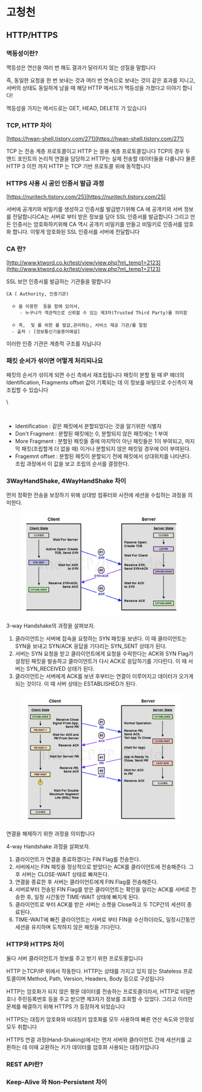 # 고청천

## HTTP/HTTPS

### 멱등성이란?

멱등성은 연산을 여러 번 해도 결과가 달라지지 않는 성질을 말합니다

즉, 동일한 요청을 한 번 보내는 것과 여러 번 연속으로 보내는 것이 같은 효과를 지니고, 서버의 상태도 동일하게 남을 때 해당 HTTP 메서드가 멱등성을 가졌다고 이야기 합니다!

멱등성을 가지는 메서드로는 GET, HEAD, DELETE 가 있습니다

### TCP, HTTP 차이

[https://hwan-shell.tistory.com/271](https://hwan-shell.tistory.com/271)

TCP 는 전송 계층 프로토콜이고 HTTP 는 응용 계층 프로토콜입니다 TCP의 경우 두 앤드 포인트의 논리적 연결을 담당하고 HTTP는 실제 전송할 데이터들을 다룹니다 물론 HTTP 3 이전 까지 HTTP 는 TCP 기반 프로토콜 위에 동작합니다

### HTTPS 사용 시 공인 인증서 발급 과정

[https://nuritech.tistory.com/25](https://nuritech.tistory.com/25)

서버에 공개키와 비밀키를 생성하고 인증서를 발급받기위해 CA 에 공개키와 서버 정보를 전달합니다CA는 서버로 부터 받은 정보를 담아 SSL 인증서를 발급합니다 그리고 만든 인증서는 암호화하키위해 CA 역시 공개키 비밀키를 만들고 비밀키로 인증서를 암호화 합니다. 이렇게 암호화된 SSL 인증서를 서버에 전달합니다

### CA 란?

[http://www.ktword.co.kr/test/view/view.php?m\_temp1=2123](http://www.ktword.co.kr/test/view/view.php?m\_temp1=2123)

SSL 보안 인증서를 발급하는 기관들을 말합니다&#x20;

```
CA ( Authority, 인증기관)

  ㅇ 을 이용한  등을 함에 있어서,
     - 누구나가 객관적으로 신뢰할 수 있는 제3자(Trusted Third Party)를 의미함

  ㅇ 즉,  및 를 위한 를 발급,관리하는, 서비스 제공 기관/를 말함
  - 출처 : [정보통신기술용어해설]
```

이러한 인증 기관은 계층적 구조를 지닙니다

### 패킷 순서가 섞이면 어떻게 처리되나요

패킷의 순서가 섞이게 되면 수신 측에서 재조립됩니다 패킷이 분할 될 때 IP 헤더의 Identification, Fragments offset 값이 기록되는 데 이 정보를 바탕으로 수신측이 재조립할 수 있습니다&#x20;

\


<figure><img src="https://blog.kakaocdn.net/dn/bbga3G/btsd4c0NbyK/yxJ81tgToptrQHEU8D8OdK/img.png" alt=""><figcaption></figcaption></figure>

* Identification : 같은 패킷에서 분할되었다는 것을 알기위한 식별자
* Don't Fragment : 분할된 패킷에는 0, 분할되지 않은 패킷에는 1 부여
* More Fragment : 분할된 패킷들 중에 마지막이 아닌 패킷들은 1이 부여되고, 마지막 패킷(조립할게 더 없을 때) 이거나 분할되지 않은 패킷일 경우에 0이 부여된다.
* Fragemnt offset : 분할된 패킷이 분할되기 전에 패킷에서 상대위치를 나타낸다. 조립 과정에서 이 값을 보고 조립의 순서를 결정한다.

### 3WayHandShake, 4WayHandShake 차이

먼저 정확한 전송을 보장하기 위해 상대방 컴퓨터와 사전에 세션을 수립하는 과정을 의미한다.

<figure><img src="../../../.gitbook/assets/image (91).png" alt=""><figcaption></figcaption></figure>

3-way Handshake의 과정을 살펴보자.

1. 클라이언트는 서버에 접속을 요청하는 SYN 패킷을 보낸다. 이 때 클라이언트는 SYN을 보내고 SYN/ACK 응답을 기다리는 SYN\_SENT 상태가 된다.
2. 서버는 SYN 요청을 받고 클라이언트에게 요청을 수락한다는 ACK와 SYN Flag가 설정된 패킷을 발송하고 클라이언트가 다시 ACK로 응답하기를 기다린다. 이 때 서버는 SYN\_RECEIVED 상태가 된다.
3. 클라이언트는 서버에게 ACK를 보낸 후부터는 연결이 이루어지고 데이터가 오가게 되는 것이다. 이 때 서버 상태는 ESTABLISHED가 된다.

<figure><img src="../../../.gitbook/assets/image (93).png" alt=""><figcaption></figcaption></figure>



연결을 해제하기 위한 과정을 의미합니다

4-way Handshake 과정을 살펴보자.

1. 클라이언트가 연결을 종료하겠다는 FIN Flag를 전송한다.
2. 서버에서는 FIN 패킷을 정상적으로 받았다는 ACK를 클라이언트에 전송해준다. 그 후 서버는 CLOSE-WAIT 상태로 빠져든다.
3. 연결을 종료한 후 서버는 클라이언트에게 FIN Flag를 전송해준다.
4. 서버로부터 전송된 FIN Flag를 받은 클라이언트는 확인을 알리는 ACK를 서버로 전송한 후, 일정 시간동안 TIME-WAIT 상태에 빠지게 된다.
5. 클라이언트로 부터 ACK를 받은 서버는 소켓을 Close하고 두 TCP간의 세션이 종료된다.
6. TIME-WAIT에 빠진 클라이언트는 서버로 부터 FIN을 수신하더라도, 일정시간동안 세션을 유지하며 도착하지 않은 패킷을 기다린다.

### HTTP와 HTTPS 차이

둘다 서버 클라이언트가 정보를 주고 받기 위한 프로토콜입니다

HTTP 는TCP/IP 위에서 작동한다. HTTP는 상태를 가지고 있지 않는 Stateless 프로토콜이며 Method, Path, Version, Headers, Body 등으로 구성됩니다&#x20;



HTTP는 암호화가 되지 않은 평문 데이터를 전송하는 프로토콜이라서, HTTP로 비밀번호나 주민등록번호 등을 주고 받으면 제3자가 정보를 조회할 수 있었다. 그리고 이러한 문제를 해결하기 위해 HTTPS 가 등장하게 되었습니다



HTTPS는 대칭키 암호화와 비대칭키 암호화를 모두 사용하여 빠른 연산 속도와 안정성 모두 취합니다

HTTPS 연결 과정(Hand-Shaking)에서는 먼저 서버와 클라이언트 간에 세션키를 교환하는 데 이때 교환하는 키가  데이터를      암호화 사용되는 대칭키입니다

### REST API란?

### Keep-Alive 와 Non-Persistent 차이
